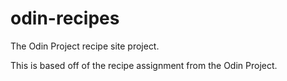 # odin-recipes
The Odin Project recipe site project.

This is based off of the recipe assignment from the Odin Project.